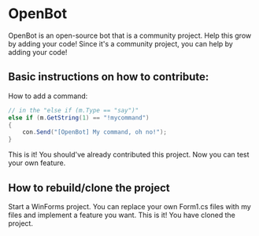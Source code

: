 # OpenBot
OpenBot is an open-source bot that is a community project. Help this grow by adding your code!
Since it's a community project, you can help by adding your code!

## Basic instructions on how to contribute:

How to add a command:
```c#
// in the "else if (m.Type == "say")"
else if (m.GetString(1) == "!mycommand")
{
    con.Send("[OpenBot] My command, oh no!");
}
```

This is it! You should've already contributed this project. Now you can test your own feature.

## How to rebuild/clone the project

Start a WinForms project. You can replace your own Form1.cs files with my files and implement a feature you want.
This is it! You have cloned the project.
